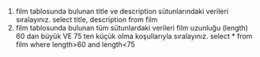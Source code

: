1. film tablosunda bulunan title ve description sütunlarındaki verileri sıralayınız.
select title, description from film
2. film tablosunda bulunan tüm sütunlardaki verileri film uzunluğu (length) 60 dan büyük VE 75 ten küçük olma koşullarıyla sıralayınız.
select * from film where length>60 and length<75
